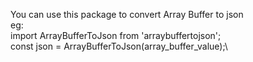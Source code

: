 You can use this package to convert Array Buffer to json\
eg: \
import ArrayBufferToJson from 'arraybuffertojson';\
const json = ArrayBufferToJson(array_buffer_value);\

